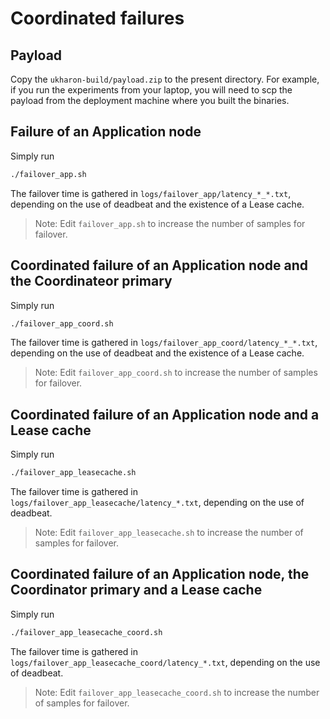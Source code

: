 # Coordinated failures

## Payload
Copy the `ukharon-build/payload.zip` to the present directory.
For example, if you run the experiments from your laptop, you will need to scp the payload from the deployment machine where you built the binaries.

## Failure of an Application node
Simply run
```sh
./failover_app.sh
```
The failover time is gathered in `logs/failover_app/latency_*_*.txt`, depending on the use of deadbeat and the existence of a Lease cache.
> Note: Edit `failover_app.sh` to increase the number of samples for failover.

## Coordinated failure of an Application node and the Coordinateor primary
Simply run
```sh
./failover_app_coord.sh
```
The failover time is gathered in `logs/failover_app_coord/latency_*_*.txt`, depending on the use of deadbeat and the existence of a Lease cache.
> Note: Edit `failover_app_coord.sh` to increase the number of samples for failover.

## Coordinated failure of an Application node and a Lease cache
Simply run
```sh
./failover_app_leasecache.sh
```
The failover time is gathered in `logs/failover_app_leasecache/latency_*.txt`, depending on the use of deadbeat.
> Note: Edit `failover_app_leasecache.sh` to increase the number of samples for failover.

## Coordinated failure of an Application node, the Coordinator primary and a Lease cache
Simply run
```sh
./failover_app_leasecache_coord.sh
```
The failover time is gathered in `logs/failover_app_leasecache_coord/latency_*.txt`, depending on the use of deadbeat.
> Note: Edit `failover_app_leasecache_coord.sh` to increase the number of samples for failover.

